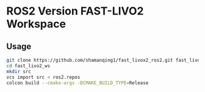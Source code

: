 # ROS2 Version FAST-LIVO2 Workspace

## Usage

```bash
git clone https://github.com/shamanqing1/fast_livox2_ros2.git fast_livo2_ws
cd fast_livo2_ws
mkdir src
vcs import src < ros2.repos
colcon build --cmake-args -DCMAKE_BUILD_TYPE=Release
```